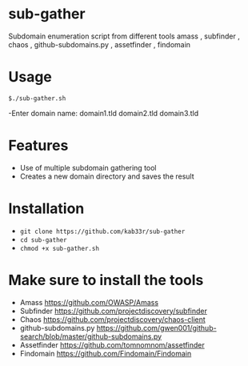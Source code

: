 # sub-gather
Subdomain enumeration script from different tools amass , subfinder , chaos , github-subdomains.py , assetfinder , findomain

# Usage
`$./sub-gather.sh`

-Enter domain name: domain1.tld domain2.tld domain3.tld



# Features
- Use of multiple subdomain gathering tool
- Creates a new domain directory and saves the result

# Installation
   * `git clone https://github.com/kab33r/sub-gather`
   * `cd sub-gather`
   * `chmod +x sub-gather.sh`

# Make sure to install the tools
   * Amass https://github.com/OWASP/Amass 
   * Subfinder https://github.com/projectdiscovery/subfinder
   * Chaos https://github.com/projectdiscovery/chaos-client
   * github-subdomains.py https://github.com/gwen001/github-search/blob/master/github-subdomains.py
   * Assetfinder https://github.com/tomnomnom/assetfinder
   * Findomain https://github.com/Findomain/Findomain

